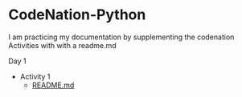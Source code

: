 # CodeNation-Python

I am practicing my documentation by supplementing the codenation Activities with with a readme.md

Day 1

- Activity 1
  - [README.md](./Activity%201/README.md)
